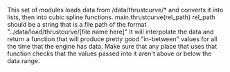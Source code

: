 This set of modules loads data from /data/thrustcurve/* and converts it into lists, then into cubic spline functions.
main.thrustcurve(rel_path)
rel_path should be a string that is a file path of the format "../data/load/thrustcurve/[file name here]"
It will interpolate the data and return a function that will produce pretty good "in-between" values for all the time that the engine has data.
Make sure that any place that uses that function checks that the values passed into it aren't above or below the data range.
